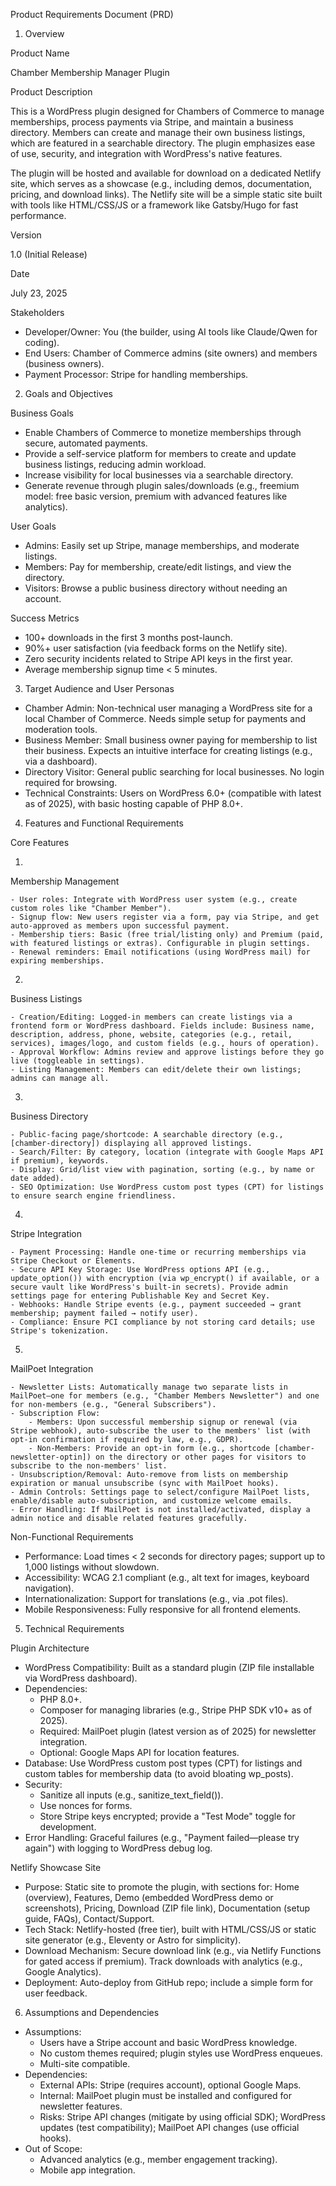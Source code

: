 Product Requirements Document (PRD)

1. Overview

Product Name


Chamber Membership Manager Plugin

Product Description


This is a WordPress plugin designed for Chambers of Commerce to manage memberships, process payments via Stripe, and maintain a business directory. Members can create and manage their own business listings, which are featured in a searchable directory. The plugin emphasizes ease of use, security, and integration with WordPress's native features.

The plugin will be hosted and available for download on a dedicated Netlify site, which serves as a showcase (e.g., including demos, documentation, pricing, and download links). The Netlify site will be a simple static site built with tools like HTML/CSS/JS or a framework like Gatsby/Hugo for fast performance.

Version


1.0 (Initial Release)

Date


July 23, 2025

Stakeholders

- Developer/Owner: You (the builder, using AI tools like Claude/Qwen for coding).
- End Users: Chamber of Commerce admins (site owners) and members (business owners).
- Payment Processor: Stripe for handling memberships.

2. Goals and Objectives

Business Goals

- Enable Chambers of Commerce to monetize memberships through secure, automated payments.
- Provide a self-service platform for members to create and update business listings, reducing admin workload.
- Increase visibility for local businesses via a searchable directory.
- Generate revenue through plugin sales/downloads (e.g., freemium model: free basic version, premium with advanced features like analytics).

User Goals

- Admins: Easily set up Stripe, manage memberships, and moderate listings.
- Members: Pay for membership, create/edit listings, and view the directory.
- Visitors: Browse a public business directory without needing an account.

Success Metrics

- 100+ downloads in the first 3 months post-launch.
- 90%+ user satisfaction (via feedback forms on the Netlify site).
- Zero security incidents related to Stripe API keys in the first year.
- Average membership signup time < 5 minutes.

3. Target Audience and User Personas

- Chamber Admin: Non-technical user managing a WordPress site for a local Chamber of Commerce. Needs simple setup for payments and moderation tools.
- Business Member: Small business owner paying for membership to list their business. Expects an intuitive interface for creating listings (e.g., via a dashboard).
- Directory Visitor: General public searching for local businesses. No login required for browsing.
- Technical Constraints: Users on WordPress 6.0+ (compatible with latest as of 2025), with basic hosting capable of PHP 8.0+.

4. Features and Functional Requirements

Core Features

1. 


Membership Management


	- User roles: Integrate with WordPress user system (e.g., create custom roles like "Chamber Member").
	- Signup flow: New users register via a form, pay via Stripe, and get auto-approved as members upon successful payment.
	- Membership tiers: Basic (free trial/listing only) and Premium (paid, with featured listings or extras). Configurable in plugin settings.
	- Renewal reminders: Email notifications (using WordPress mail) for expiring memberships.
2. 
Business Listings


	- Creation/Editing: Logged-in members can create listings via a frontend form or WordPress dashboard. Fields include: Business name, description, address, phone, website, categories (e.g., retail, services), images/logo, and custom fields (e.g., hours of operation).
	- Approval Workflow: Admins review and approve listings before they go live (toggleable in settings).
	- Listing Management: Members can edit/delete their own listings; admins can manage all.
3. 
Business Directory


	- Public-facing page/shortcode: A searchable directory (e.g., [chamber-directory]) displaying all approved listings.
	- Search/Filter: By category, location (integrate with Google Maps API if premium), keywords.
	- Display: Grid/list view with pagination, sorting (e.g., by name or date added).
	- SEO Optimization: Use WordPress custom post types (CPT) for listings to ensure search engine friendliness.
4. 
Stripe Integration


	- Payment Processing: Handle one-time or recurring memberships via Stripe Checkout or Elements.
	- Secure API Key Storage: Use WordPress options API (e.g., update_option()) with encryption (via wp_encrypt() if available, or a secure vault like WordPress's built-in secrets). Provide admin settings page for entering Publishable Key and Secret Key.
	- Webhooks: Handle Stripe events (e.g., payment succeeded → grant membership; payment failed → notify user).
	- Compliance: Ensure PCI compliance by not storing card details; use Stripe's tokenization.
5. 
MailPoet Integration


	- Newsletter Lists: Automatically manage two separate lists in MailPoet—one for members (e.g., "Chamber Members Newsletter") and one for non-members (e.g., "General Subscribers").
	- Subscription Flow:
		- Members: Upon successful membership signup or renewal (via Stripe webhook), auto-subscribe the user to the members' list (with opt-in confirmation if required by law, e.g., GDPR).
		- Non-Members: Provide an opt-in form (e.g., shortcode [chamber-newsletter-optin]) on the directory or other pages for visitors to subscribe to the non-members' list.
	- Unsubscription/Removal: Auto-remove from lists on membership expiration or manual unsubscribe (sync with MailPoet hooks).
	- Admin Controls: Settings page to select/configure MailPoet lists, enable/disable auto-subscription, and customize welcome emails.
	- Error Handling: If MailPoet is not installed/activated, display a admin notice and disable related features gracefully.

Non-Functional Requirements

- Performance: Load times < 2 seconds for directory pages; support up to 1,000 listings without slowdown.
- Accessibility: WCAG 2.1 compliant (e.g., alt text for images, keyboard navigation).
- Internationalization: Support for translations (e.g., via .pot files).
- Mobile Responsiveness: Fully responsive for all frontend elements.

5. Technical Requirements

Plugin Architecture

- WordPress Compatibility: Built as a standard plugin (ZIP file installable via WordPress dashboard).
- Dependencies:
	- PHP 8.0+.
	- Composer for managing libraries (e.g., Stripe PHP SDK v10+ as of 2025).
	- Required: MailPoet plugin (latest version as of 2025) for newsletter integration.
	- Optional: Google Maps API for location features.
- Database: Use WordPress custom post types (CPT) for listings and custom tables for membership data (to avoid bloating wp_posts).
- Security:
	- Sanitize all inputs (e.g., sanitize_text_field()).
	- Use nonces for forms.
	- Store Stripe keys encrypted; provide a "Test Mode" toggle for development.
- Error Handling: Graceful failures (e.g., "Payment failed—please try again") with logging to WordPress debug log.

Netlify Showcase Site

- Purpose: Static site to promote the plugin, with sections for: Home (overview), Features, Demo (embedded WordPress demo or screenshots), Pricing, Download (ZIP file link), Documentation (setup guide, FAQs), Contact/Support.
- Tech Stack: Netlify-hosted (free tier), built with HTML/CSS/JS or static site generator (e.g., Eleventy or Astro for simplicity).
- Download Mechanism: Secure download link (e.g., via Netlify Functions for gated access if premium). Track downloads with analytics (e.g., Google Analytics).
- Deployment: Auto-deploy from GitHub repo; include a simple form for user feedback.

6. Assumptions and Dependencies

- Assumptions:
	- Users have a Stripe account and basic WordPress knowledge.
	- No custom themes required; plugin styles use WordPress enqueues.
	- Multi-site compatible.
- Dependencies:
	- External APIs: Stripe (requires account), optional Google Maps.
	- Internal: MailPoet plugin must be installed and configured for newsletter features.
	- Risks: Stripe API changes (mitigate by using official SDK); WordPress updates (test compatibility); MailPoet API changes (use official hooks).
- Out of Scope:
	- Advanced analytics (e.g., member engagement tracking).
	- Mobile app integration.